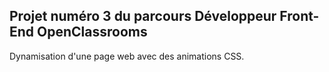 ## Projet numéro 3 du parcours Développeur Front-End OpenClassrooms
Dynamisation d'une page web avec des animations CSS.